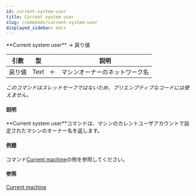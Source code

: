 ```yaml
---
id: current-system-user
title: Current system user
slug: /commands/current-system-user
displayed_sidebar: docs
---
```


<!--REF #_command_.Current system user.Syntax-->**Current system user**  -> 戻り値<!-- END REF-->
<!--REF #_command_.Current system user.Params-->
| 引数 | 型 |  | 説明 |
| --- | --- | --- | --- |
| 戻り値 | Text | &#8592; | マシンオーナーのネットワーク名 |

<!-- END REF-->

*このコマンドはスレッドセーフではないため、プリエンプティブなコードには使えません。*


#### 説明 

<!--REF #_command_.Current system user.Summary-->**Current system user**コマンドは、マシンのカレントユーザアカウントで設定されたマシンのオーナー名を返します。<!-- END REF-->

#### 例題 

コマンド[Current machine](current-machine.md "Current machine")の例を参照してください。

#### 参照 

[Current machine](current-machine.md)  